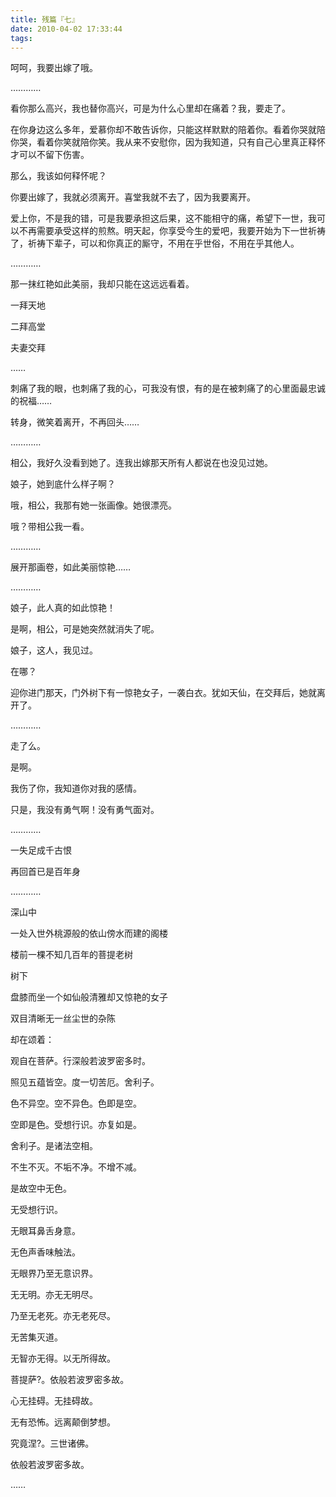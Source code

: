 ```yaml
---
title: 残篇『七』
date: 2010-04-02 17:33:44
tags:
---
```


呵呵，我要出嫁了哦。

…………

看你那么高兴，我也替你高兴，可是为什么心里却在痛着？我，要走了。

在你身边这么多年，爱慕你却不敢告诉你，只能这样默默的陪着你。看着你哭就陪你哭，看着你笑就陪你笑。我从来不安慰你，因为我知道，只有自己心里真正释怀才可以不留下伤害。

那么，我该如何释怀呢？

你要出嫁了，我就必须离开。喜堂我就不去了，因为我要离开。

爱上你，不是我的错，可是我要承担这后果，这不能相守的痛，希望下一世，我可以不再需要承受这样的煎熬。明天起，你享受今生的爱吧，我要开始为下一世祈祷了，祈祷下辈子，可以和你真正的厮守，不用在乎世俗，不用在乎其他人。

…………

那一抹红艳如此美丽，我却只能在这远远看着。

一拜天地

二拜高堂

夫妻交拜

……

刺痛了我的眼，也刺痛了我的心，可我没有恨，有的是在被刺痛了的心里面最忠诚的祝福……

转身，微笑着离开，不再回头……

…………

相公，我好久没看到她了。连我出嫁那天所有人都说在也没见过她。

娘子，她到底什么样子啊？

哦，相公，我那有她一张画像。她很漂亮。

哦？带相公我一看。

…………

展开那画卷，如此美丽惊艳……

…………

娘子，此人真的如此惊艳！

是啊，相公，可是她突然就消失了呢。

娘子，这人，我见过。

在哪？

迎你进门那天，门外树下有一惊艳女子，一袭白衣。犹如天仙，在交拜后，她就离开了。

…………

走了么。

是啊。

我伤了你，我知道你对我的感情。

只是，我没有勇气啊！没有勇气面对。

…………

一失足成千古恨

再回首已是百年身

…………

深山中

一处入世外桃源般的依山傍水而建的阁楼

楼前一棵不知几百年的菩提老树

树下

盘膝而坐一个如仙般清雅却又惊艳的女子

双目清晰无一丝尘世的杂陈

却在颂着：

观自在菩萨。行深般若波罗密多时。

照见五蕴皆空。度一切苦厄。舍利子。

色不异空。空不异色。色即是空。

空即是色。受想行识。亦复如是。

舍利子。是诸法空相。

不生不灭。不垢不净。不增不减。

是故空中无色。

无受想行识。

无眼耳鼻舌身意。

无色声香味触法。

无眼界乃至无意识界。

无无明。亦无无明尽。

乃至无老死。亦无老死尽。

无苦集灭道。

无智亦无得。以无所得故。

菩提萨?。依般若波罗密多故。

心无挂碍。无挂碍故。

无有恐怖。远离颠倒梦想。

究竟涅?。三世诸佛。

依般若波罗密多故。

……